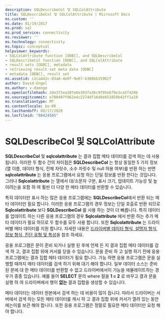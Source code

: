 ```yaml
---
description: SQLDescribeCol 및 SQLColAttribute
title: SQLDescribeCol 및 SQLColAttribute | Microsoft Docs
ms.custom: ''
ms.date: 01/19/2017
ms.prod: sql
ms.prod_service: connectivity
ms.reviewer: ''
ms.technology: connectivity
ms.topic: conceptual
helpviewer_keywords:
- SQLColAttribute function [ODBC], and SQLDescribeCol
- SQLDescribeCol function [ODBC], and SQLColAttribute
- result sets [ODBC], metadata
- retrieving result set meta data [ODBC]
- metadata [ODBC], result set
ms.assetid: c2ca442c-03a8-4e0f-9e67-b300bb15962f
author: David-Engel
ms.author: v-daenge
ms.openlocfilehash: 2de375ea207e8e393fa36c9795ebf0e3ca5f428b
ms.sourcegitcommit: e700497f962e4c2274df16d9e651059b42ff1a10
ms.translationtype: MT
ms.contentlocale: ko-KR
ms.lasthandoff: 08/17/2020
ms.locfileid: "88424505"
---
```

# <a name="sqldescribecol-and-sqlcolattribute"></a>SQLDescribeCol 및 SQLColAttribute
**SQLDescribeCol** 및 **sqlcolattribute** 는 결과 집합 메타 데이터를 검색 하는 데 사용 됩니다. 이러한 두 함수 간의 차이점은 **SQLDescribeCol** 는 항상 동일한 5 가지 정보 (열 이름, 데이터 형식, 전체 자릿수, 소수 자릿수 및 null 허용 여부)를 반환 하는 반면 **sqlcolattribute** 는 응용 프로그램에서 요청 하는 단일 정보를 반환 한다는 것입니다. 그러나 **Sqlcolattribute** 는 열에서 대/소문자 구분, 표시 크기, 업데이트 가능성 및 높이려는을 포함 하 여 훨씬 더 다양 한 메타 데이터를 반환할 수 있습니다.  
  
 특히 데이터만 표시 하는 많은 응용 프로그램에는 **SQLDescribeCol**에서 반환 되는 메타 데이터만 필요 합니다. 이러한 응용 프로그램의 경우 정보는 단일 호출로 반환 되므로 **Sqlcolattribute** 보다 **SQLDescribeCol** 를 사용 하는 것이 더 빠릅니다. 특히 데이터를 업데이트 하는 다른 응용 프로그램의 경우 **Sqlcolattribute** 에서 반환 하는 추가 메타 데이터가 필요 하므로 두 함수를 모두 사용 합니다. 또한 **Sqlcolattribute** 는 드라이버별 메타 데이터를 지원 합니다. 자세한 내용은 [드라이버별 데이터 형식, 설명자 형식, 정보 형식, 진단 유형 및 특성](../../../odbc/reference/develop-app/driver-specific-data-types-descriptor-information-diagnostic.md)을 참조 하세요.  
  
 응용 프로그램은 문이 준비 되거나 실행 된 후에 언제 든 지 결과 집합 메타 데이터를 검색 하 고, 결과 집합 위에 커서를 닫을 수 있습니다. 문을 준비 하 고 실행 하기 전에 응용 프로그램에는 결과 집합 메타 데이터가 필요 합니다. 가능 하면 응용 프로그램은 문을 실행할 때까지 메타 데이터를 검색 하기 위해 대기 해야 합니다. 일부 데이터 소스는 준비 된 문에 대 한 메타 데이터를 반환할 수 없고 드라이버에서이 기능을 에뮬레이트하는 경우가 종종 있습니다. 예를 들어 **SELECT** 문의 where 절을 **1 = 2** 로 바꾸고 결과 문을 실행 하 여 드라이버에서 행이 **없는** 결과 집합을 생성할 수 있습니다.  
  
 메타 데이터는 데이터 원본에서 검색 하는 데 비용이 많이 듭니다. 따라서 드라이버는 서버에서 검색 하는 모든 메타 데이터를 캐시 하 고 결과 집합 위에 커서가 열려 있는 동안에는이를 보관 해야 합니다. 또한 응용 프로그램은 정말로 필요한 메타 데이터만 요청 해야 합니다.
